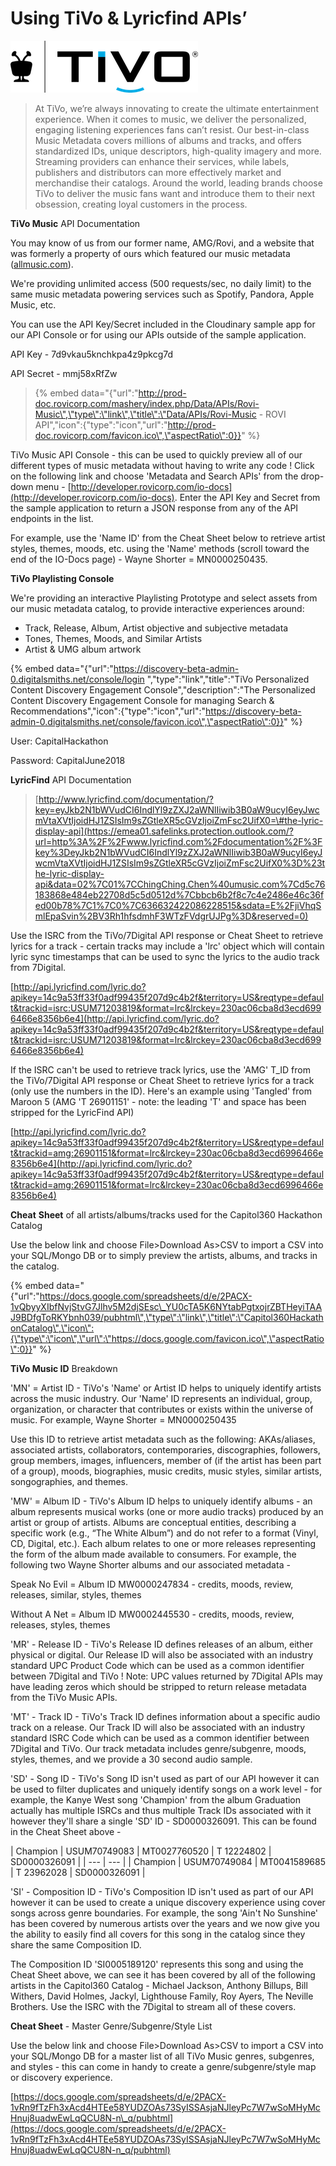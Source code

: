 # Using TiVo & Lyricfind APIs’

![](../.gitbook/assets/tivo_lockup_blk_blue_2%20%281%29.png)

> At TiVo, we’re always innovating to create the ultimate entertainment experience. When it comes to music, we deliver the personalized, engaging listening experiences fans can’t resist. Our best-in-class Music Metadata covers millions of albums and tracks, and offers standardized IDs, unique descriptors, high-quality imagery and more. Streaming providers can enhance their services, while labels, publishers and distributors can more effectively market and merchandise their catalogs. Around the world, leading brands choose TiVo to deliver the music fans want and introduce them to their next obsession, creating loyal customers in the process.

**TiVo Music** API Documentation

You may know of us from our former name, AMG/Rovi, and a website that was formerly a property of ours which featured our music metadata \([allmusic.com](https://www.allmusic.com)\).

We're providing unlimited access \(500 requests/sec, no daily limit\) to the same music metadata powering services such as Spotify, Pandora, Apple Music, etc.

You can use the API Key/Secret included in the Cloudinary sample app for our API Console or for using our APIs outside of the sample application.

API Key - 7d9vkau5knchkpa4z9pkcg7d

API Secret - mmj58xRfZw

> {% embed data="{\"url\":\"http://prod-doc.rovicorp.com/mashery/index.php/Data/APIs/Rovi-Music\",\"type\":\"link\",\"title\":\"Data/APIs/Rovi-Music - ROVI API\",\"icon\":{\"type\":\"icon\",\"url\":\"http://prod-doc.rovicorp.com/favicon.ico\",\"aspectRatio\":0}}" %}

TiVo Music API Console - this can be used to quickly preview all of our different types of music metadata without having to write any code !  Click on the following link and choose 'Metadata and Search APIs' from the drop-down menu - [http://developer.rovicorp.com/io-docs](http://developer.rovicorp.com/io-docs).  Enter the API Key and Secret from the sample application to return a JSON response from any of the API endpoints in the list.

For example, use the 'Name ID' from the Cheat Sheet below to retrieve artist styles, themes, moods, etc. using the 'Name' methods \(scroll toward the end of the IO-Docs page\) - Wayne Shorter = MN0000250435.

**TiVo Playlisting Console**

We're providing an interactive Playlisting Prototype and select assets from our music metadata catalog, to provide interactive experiences around:

* Track, Release, Album, Artist objective and subjective metadata
* Tones, Themes, Moods, and Similar Artists
* Artist & UMG album artwork

{% embed data="{\"url\":\"https://discovery-beta-admin-0.digitalsmiths.net/console/login \",\"type\":\"link\",\"title\":\"TiVo Personalized Content Discovery Engagement Console\",\"description\":\"The Personalized Content Discovery Engagement Console for managing Search & Recommendations\",\"icon\":{\"type\":\"icon\",\"url\":\"https://discovery-beta-admin-0.digitalsmiths.net/console/favicon.ico\",\"aspectRatio\":0}}" %}

User: CapitalHackathon

Password: CapitalJune2018

**LyricFind** API Documentation

> [http://www.lyricfind.com/documentation/?key=eyJkb2N1bWVudCI6IndlYl9zZXJ2aWNlIiwib3B0aW9ucyI6eyJwcmVtaXVtIjoidHJ1ZSIsIm9sZGtleXR5cGVzIjoiZmFsc2UifX0=\#the-lyric-display-api](https://emea01.safelinks.protection.outlook.com/?url=http%3A%2F%2Fwww.lyricfind.com%2Fdocumentation%2F%3Fkey%3DeyJkb2N1bWVudCI6IndlYl9zZXJ2aWNlIiwib3B0aW9ucyI6eyJwcmVtaXVtIjoidHJ1ZSIsIm9sZGtleXR5cGVzIjoiZmFsc2UifX0%3D%23the-lyric-display-api&data=02%7C01%7CChingChing.Chen%40umusic.com%7Cd5c76183868e484eb22708d5c5d0512d%7Cbbcb6b2f8c7c4e2486e46c36fed00b78%7C1%7C0%7C636632422086228515&sdata=E%2FjiVhqSmlEpaSvin%2BV3Rh1hfsdmhF3WTzFVdgrUJPg%3D&reserved=0)

Use the ISRC from the TiVo/7Digital API response or Cheat Sheet to retrieve lyrics for a track - certain tracks may include a 'lrc' object which will contain lyric sync timestamps that can be used to sync the lyrics to the audio track from 7Digital.

[http://api.lyricfind.com/lyric.do?apikey=14c9a53ff33f0adf99435f207d9c4b2f&territory=US&reqtype=default&trackid=isrc:USUM71203819&format=lrc&lrckey=230ac06cba8d3ecd6996466e8356b6e4](http://api.lyricfind.com/lyric.do?apikey=14c9a53ff33f0adf99435f207d9c4b2f&territory=US&reqtype=default&trackid=isrc:USUM71203819&format=lrc&lrckey=230ac06cba8d3ecd6996466e8356b6e4)

If the ISRC can't be used to retrieve track lyrics, use the 'AMG' T\_ID from the TiVo/7Digital API response or Cheat Sheet to retrieve lyrics for a track \(only use the numbers in the ID\).  Here's an example using 'Tangled' from Maroon 5 \(AMG 'T 26901151' - note: the leading 'T' and space has been stripped for the LyricFind API\)

[http://api.lyricfind.com/lyric.do?apikey=14c9a53ff33f0adf99435f207d9c4b2f&territory=US&reqtype=default&trackid=amg:26901151&format=lrc&lrckey=230ac06cba8d3ecd6996466e8356b6e4](http://api.lyricfind.com/lyric.do?apikey=14c9a53ff33f0adf99435f207d9c4b2f&territory=US&reqtype=default&trackid=amg:26901151&format=lrc&lrckey=230ac06cba8d3ecd6996466e8356b6e4)

**Cheat** **Sheet** of all artists/albums/tracks used for the Capitol360 Hackathon Catalog

Use the below link and choose File&gt;Download As&gt;CSV to import a CSV into your SQL/Mongo DB or to simply preview the artists, albums, and tracks in the catalog.

{% embed data="{\"url\":\"https://docs.google.com/spreadsheets/d/e/2PACX-1vQbyyXIbfNvjStvG7Jlhv5M2djSEsc\_YU0cTA5K6NYtabPgtxojrZBTHeyiTAAJ9BDfgToRKYbnh039/pubhtml\",\"type\":\"link\",\"title\":\"Capitol360HackathonCatalog\",\"icon\":{\"type\":\"icon\",\"url\":\"https://docs.google.com/favicon.ico\",\"aspectRatio\":0}}" %}

**TiVo Music ID** Breakdown

'MN' = Artist ID - TiVo's 'Name' or Artist ID helps to uniquely identify artists across the music industry.  Our 'Name' ID represents an individual, group, organization, or character that contributes or exists within the universe of music.  For example, Wayne Shorter = MN0000250435

Use this ID to retrieve artist metadata such as the following: AKAs/aliases, associated artists, collaborators, contemporaries, discographies, followers, group members, images, influencers, member of \(if the artist has been part of a group\), moods, biographies, music credits, music styles, similar artists, songographies, and themes.

'MW' = Album ID - TiVo's Album ID helps to uniquely identify albums - an album represents musical works \(one or more audio tracks\) produced by an artist or group of artists. Albums are conceptual entities, describing a specific work \(e.g., “The White Album”\) and do not refer to a format \(Vinyl, CD, Digital, etc.\). Each album relates to one or more releases representing the form of the album made available to consumers.  For example, the following two Wayne Shorter albums and our associated metadata - 

Speak No Evil = Album ID MW0000247834 - credits, moods, review, releases, similar, styles, themes

Without A Net = Album ID MW0002445530 - credits, moods, review, releases, styles, themes

'MR' - Release ID - TiVo's Release ID defines releases of an album, either physical or digital.  Our Release ID will also be associated with an industry standard UPC Product Code which can be used as a common identifier between 7Digital and TiVo !  Note: UPC values returned by 7Digital APIs may have leading zeros which should be stripped to return release metadata from the TiVo Music APIs.

'MT' - Track ID - TiVo's Track ID defines information about a specific audio track on a release.  Our Track ID will also be associated with an industry standard ISRC Code which can be used as a common identifier between 7Digital and TiVo.  Our track metadata includes genre/subgenre, moods, styles, themes, and we provide a 30 second audio sample.

'SD' - Song ID - TiVo's Song ID isn't used as part of our API however it can be used to filter duplicates and uniquely identify songs on a work level - for example,  the Kanye West song 'Champion' from the album Graduation actually has multiple ISRCs and thus multiple Track IDs associated with it however they'll share a single 'SD' ID - SD0000326091.  This can be found in the Cheat Sheet above -   

| Champion | USUM70749083 | MT0027760520 | T 12224802 | SD0000326091 |
| --- | --- |
| Champion | USUM70749084 | MT0041589685 | T 23962028 | SD0000326091 |

'SI' - Composition ID -   TiVo's Composition ID isn't used as part of our API however it can be used to create a unique discovery experience using cover songs across genre boundaries.  For example, the song 'Ain't No Sunshine' has been covered by numerous artists over the years and we now give you the ability to easily find all covers for this song in the catalog since they share the same Composition ID.

The Composition ID 'SI0005189120' represents this song and using the Cheat Sheet above, we can see it has been covered by all of the following artists in the Capitol360 Catalog - Michael Jackson, Anthony Billups, Bill Withers, David Holmes, Jackyl, Lighthouse Family, Roy Ayers, The Neville Brothers.  Use the ISRC with the 7Digital to stream all of these covers.

**Cheat Sheet** - Master Genre/Subgenre/Style List

Use the below link and choose File&gt;Download As&gt;CSV to import a CSV into your SQL/Mongo DB for a master list of all TiVo Music genres, subgenres, and styles - this can come in handy to create a genre/subgenre/style map or discovery experience.

[https://docs.google.com/spreadsheets/d/e/2PACX-1vRn9fTzFh3xAcd4HTEe58YUDZOAs73SyISSAsjaNJleyPc7W7wSoMHyMcHnuj8uadwEwLqQCU8N-n\_q/pubhtml](https://docs.google.com/spreadsheets/d/e/2PACX-1vRn9fTzFh3xAcd4HTEe58YUDZOAs73SyISSAsjaNJleyPc7W7wSoMHyMcHnuj8uadwEwLqQCU8N-n_q/pubhtml)

